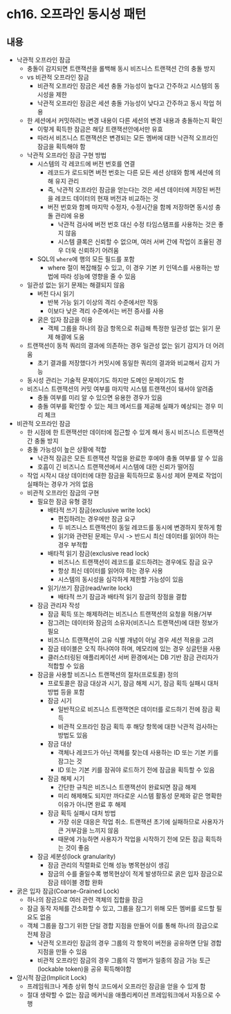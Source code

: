# ch16. 오프라인 동시성 패턴

## 내용

- 낙관적 오프라인 잠금
  - 충돌이 감지되면 트랜잭션을 롤백해 동시 비즈니스 트랜잭션 간의 충돌 방지
  - vs 비관적 오프라인 잠금
    - 비관적 오프라인 잠금은 세션 충돌 가능성이 높다고 간주하고 시스템의 동시성을 제한
    - 낙관적 오프라인 잠금은 세션 충돌 가능성이 낮다고 간주하고 동시 작업 허용
  - 한 세션에서 커밋하려는 변경 내용이 다른 세션의 변경 내용과 충돌하는지 확인
    - 이렇게 획득한 잠금은 해당 트랜잭션안에서만 유효
    - 따라서 비즈니스 트랜잭션은 변경되는 모든 멤버에 대한 낙관적 오프라인 잠금을 획득해야 함
  - 낙관적 오프라인 잠금 구현 방법
    - 시스템의 각 레코드에 버전 번호를 연결
      - 레코드가 로드되면 버전 번호는 다른 모든 세션 상태와 함께 세션에 의해 유지 관리
      - 즉, 낙관적 오프라인 잠금을 얻는다는 것은 세션 데이터에 저장된 버전을 레코드 데이터의 현재 버전과 비교하는 것
      - 버전 번호와 함께 마지막 수정자, 수정시간을 함께 저장하면 동시성 충돌 관리에 유용
        - 낙관적 검사에 버전 번호 대신 수정 타임스탬프를 사용하는 것은 좋지 않음
        - 시스템 클록은 신뢰할 수 없으며, 여러 서버 간에 작업이 조율된 경우 더욱 신뢰하기 어려움
    - SQL의 `where`에 행의 모든 필드를 포함
      - where 절이 복잡해질 수 있고, 이 경우 기본 키 인덱스를 사용하는 방법에 따라 성능에 영향을 줄 수 있음
  - 일관성 없는 읽기 문제는 해결되지 않음
    - 버전 다시 읽기
      - 반복 가능 읽기 이상의 격리 수준에서만 작동
      - 이보다 낮은 격리 수준에서는 버전 증사를 사용
    - 굵은 입자 잠금을 이용
      - 객체 그룹을 하나의 잠금 항목으로 취급해 특정한 일관성 없는 읽기 문제 해결에 도움
  - 트랜잭션이 동적 쿼리의 결과에 의존하는 경우 일관성 없는 읽기 감지가 더 어려움
    - 초기 결과를 저장했다가 커밋시에 동일한 쿼리의 결과와 비교해서 감지 가능
  - 동시성 관리는 기술적 문제이기도 하지만 도메인 문제이기도 함
  - 비즈니스 트랜잭션의 커밋 여부를 마지막 시스템 트랜잭션이 돼서야 알려줌
    - 충돌 여부를 미리 알 수 있으면 유용한 경우가 있음
    - 충돌 여부를 확인할 수 있는 체크 메서드를 제공해 실패가 예상되는 경우 미리 체크
- 비관적 오프라인 잠금
  - 한 시점에 한 트랜잭션만 데이터에 접근할 수 있게 해서 동시 비즈니스 트랜잭션 간 충돌 방지
  - 충돌 가능성이 높은 상황에 적합
    - 낙관적 잠금은 모든 트랜잭션 작업을 완료한 후에야 충돌 여부를 알 수 있음
    - 호흡이 긴 비즈니스 트랜잭션에서 시스템에 대한 신뢰가 떨어짐
  - 작업 시작시 대상 데이터에 대한 잠금을 획득하므로 동시성 제어 문제로 작업이 실패하는 경우가 거의 없음
  - 비관적 오프라인 잠금의 구현
    - 필요한 잠금 유형 결정
      - 배타적 쓰기 잠금(exclusive write lock)
        - 편집하려는 경우에만 잠금 요구
        - 두 비즈니스 트랜잭션이 동일 레코드를 동시에 변경하지 못하게 함
        - 읽기와 관련된 문제는 무시 -> 반드시 최신 데이터를 읽어야 하는 경우 부적합
      - 배타적 읽기 잠금(exclusive read lock)
        - 비즈니스 트랜잭션이 레코드를 로드하려는 경우에도 잠금 요구
        - 항상 최신 데이터를 읽어야 하는 경우 사용
        - 시스템의 동시성을 심각하게 제한할 가능성이 있음
      - 읽기/쓰기 잠금(read/write lock)
        - 배타적 쓰기 잠금과 배타적 읽기 잠금의 장점을 결합
    - 잠금 관리자 작성
      - 잠금 획득 또는 해제하려는 비즈니스 트랜잭션의 요청을 허용/거부
      - 잠그려는 데이터와 잠금의 소유자(비즈니스 트랜잭션)에 대한 정보가 필요
      - 비즈니스 트랜잭션이 고유 식별 개념이 아닐 경우 세션 적용을 고려
      - 잠금 테이블은 오직 하나여야 하며, 메모리에 있는 경우 싱글턴을 사용
      - 클러스터링된 애플리케이션 서버 환경에서는 DB 기반 잠금 관리자가 적합할 수 있음
    - 잠금을 사용할 비즈니스 트랜잭션의 절차(프로토콜) 정의
      - 프로토콜은 잠금 대상과 시기, 잠금 해제 시기, 잠금 획득 실패시 대처 방법 등을 포함
      - 잠금 시기
        - 일반적으로 비즈니스 트랜잭연은 데이터를 로드하기 전에 잠금 획득
        - 비관적 오프라인 잠금 획득 후 해당 항목에 대한 낙관적 검사하는 방법도 있음
      - 잠금 대상
        - 객체나 레코드가 아닌 객체를 찾는데 사용하는 ID 또는 기본 키를 잠그는 것
        - ID 또는 기본 키를 잠궈야 로드하기 전에 잠금을 획득할 수 있음
      - 잠금 해제 시기
        - 간단한 규칙은 비즈니스 트랜잭션이 완료되면 잠금 해제
        - 미리 해제해도 되지만 까다로운 시스템 활동성 문제와 같은 명확한 이유가 아니면 완료 후 해제
      - 잠금 획득 실패시 대처 방법
        - 가장 쉬운 대응은 작업 취소. 트랜잭션 초기에 실패하므로 사용자가 큰 거부감을 느끼지 않음
        - 때문에 가능하면 사용자가 작업을 시작하기 전에 모든 잠금 획득하는 것이 좋음
    - 잠금 세분성(lock granularity)
      - 잠금 관리의 직렬화로 인해 성능 병목현상이 생김
      - 잠금의 수를 줄일수록 병목현상이 적게 발생하므로 굵은 입자 잠금으로 잠금 테이블 경합 완화
- 굵은 입자 잠금(Coarse-Grained Lock)
  - 하나의 잠금으로 여러 관련 객체의 집합을 잠금
  - 잠금 동작 자체를 간소화할 수 있고, 그룹을 잠그기 위해 모든 멤버를 로드할 필요도 없음
  - 객체 그룹을 잠그기 위한 단일 경합 지점을 만들어 이를 통해 하나의 잠금으로 전체 잠금
    - 낙관적 오프라인 잠금의 경우 그룹의 각 항목이 버전을 공유하면 단일 경합 지점을 만들 수 있음
    - 비관적 오프라인 잠금의 경우 그룹의 각 멤버가 일종의 잠금 가능 토근(lockable token)을 공유 획득해야함
- 암시적 잠금(Implicit Lock)
  - 프레임워크나 계층 상위 형식 코드에서 오프라인 잠금을 얻을 수 있게 함
  - 절대 생략할 수 없는 잠금 메커닉을 애플리케이션 프레임워크에서 자동으로 수행
